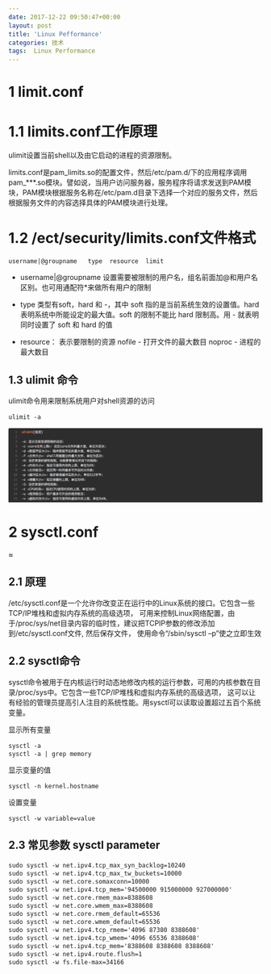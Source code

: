 ```yaml
---
date: 2017-12-22 09:50:47+00:00
layout: post
title: 'Linux Pefformance'
categories: 技术
tags:  Linux Performance
---
```



# 1 limit.conf

# 1.1 limits.conf工作原理
ulimit设置当前shell以及由它启动的进程的资源限制。

limits.conf是pam_limits.so的配置文件，然后/etc/pam.d/下的应用程序调用pam_***.so模块。譬如说，当用户访问服务器，服务程序将请求发送到PAM模块，PAM模块根据服务名称在/etc/pam.d目录下选择一个对应的服务文件，然后根据服务文件的内容选择具体的PAM模块进行处理。

# 1.2 /ect/security/limits.conf文件格式

```
username|@groupname   type  resource  limit 
```

* username|@groupname
设置需要被限制的用户名，组名前面加@和用户名区别。也可用通配符*来做所有用户的限制

* type
类型有soft，hard 和 -，其中 soft 指的是当前系统生效的设置值。hard 表明系统中所能设定的最大值。soft 的限制不能比 hard 限制高。用 - 就表明同时设置了 soft 和 hard 的值

* resource： 表示要限制的资源
nofile - 打开文件的最大数目
noproc - 进程的最大数目

## 1.3 ulimit 命令
ulimit命令用来限制系统用户对shell资源的访问

```
ulimit -a
```

![](../assets/ulimit.png)
 
# 2 sysctl.conf
≈
## 2.1 原理
/etc/sysctl.conf是一个允许你改变正在运行中的Linux系统的接口。它包含一些TCP/IP堆栈和虚拟内存系统的高级选项，
可用来控制Linux网络配置，由于/proc/sys/net目录内容的临时性，建议把TCPIP参数的修改添加到/etc/sysctl.conf文件, 然后保存文件，
使用命令“/sbin/sysctl –p”使之立即生效


## 2.2 sysctl命令

sysctl命令被用于在内核运行时动态地修改内核的运行参数，可用的内核参数在目录/proc/sys中。它包含一些TCP/IP堆栈和虚拟内存系统的高级选项， 这可以让有经验的管理员提高引人注目的系统性能。用sysctl可以读取设置超过五百个系统变量。

显示所有变量

```
sysctl -a 
sysctl -a | grep memory
```

显示变量的值 

```
sysctl -n kernel.hostname
```

设置变量
```
sysctl -w variable=value

```


## 2.3 常见参数 sysctl parameter

```
sudo sysctl -w net.ipv4.tcp_max_syn_backlog=10240
sudo sysctl -w net.ipv4.tcp_max_tw_buckets=10000
sudo sysctl -w net.core.somaxconn=10000
sudo sysctl -w net.ipv4.tcp_mem='94500000 915000000 927000000'
sudo sysctl -w net.core.rmem_max=8388608
sudo sysctl -w net.core.wmem_max=8388608
sudo sysctl -w net.core.rmem_default=65536
sudo sysctl -w net.core.wmem_default=65536
sudo sysctl -w net.ipv4.tcp_rmem='4096 87380 8388608'
sudo sysctl -w net.ipv4.tcp_wmem='4096 65536 8388608'
sudo sysctl -w net.ipv4.tcp_mem='8388608 8388608 8388608'
sudo sysctl -w net.ipv4.route.flush=1
sudo sysctl -w fs.file-max=34166
```